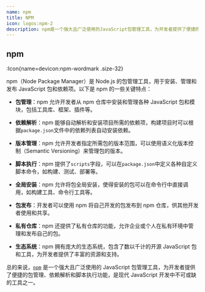 ```yaml
---
name: npm
title: NPM
icon: logos:npm-2
description: npm是一个强大且广泛使用的JavaScript包管理工具，为开发者提供了便捷的包管理、依赖解析和脚本执行功能，是现代JavaScript开发中不可或缺的工具之一。
---
```


## npm

:Icon{name=devicon:npm-wordmark .size-32}

npm（Node Package Manager）是 Node.js 的包管理工具，用于安装、管理和发布 JavaScript 包和依赖项。以下是 npm 的一些关键特点：

- **包管理**：npm 允许开发者从 npm 仓库中安装和管理各种 JavaScript 包和模块，包括工具库、框架、插件等。

- **依赖解析**：npm 能够自动解析和安装项目所需的依赖项，构建项目时可以根据`package.json`文件中的依赖列表自动安装依赖。

- **版本管理**：npm 允许开发者指定所需包的版本范围，可以使用语义化版本控制（Semantic Versioning）来管理包的版本。

- **脚本执行**：npm 提供了`scripts`字段，可以在`package.json`中定义各种自定义脚本命令，如构建、测试、部署等。

- **全局安装**：npm 允许将包全局安装，使得安装的包可以在命令行中直接调用，如构建工具、命令行工具等。

- **包发布**：开发者可以使用 npm 将自己开发的包发布到 npm 仓库，供其他开发者使用和共享。

- **私有仓库**：npm 还提供了私有仓库的功能，允许企业或个人在私有环境中管理和发布自己的包。

- **生态系统**：npm 拥有庞大的生态系统，包含了数以千计的开源 JavaScript 包和工具，为开发者提供了丰富的资源和支持。

总的来说，[`npm`](npm.md) 是一个强大且广泛使用的 JavaScript 包管理工具，为开发者提供了便捷的包管理、依赖解析和脚本执行功能，是现代 JavaScript 开发中不可或缺的工具之一。
